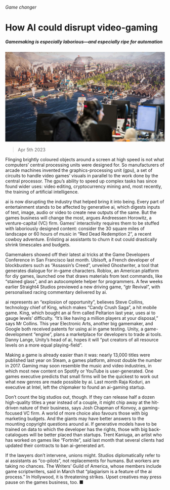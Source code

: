 ###### Game changer

# How AI could disrupt video-gaming 

##### Gamemaking is especially laborious—and especially ripe for automation 

![image](images/20230408_WBP502.jpg) 

> Apr 5th 2023 

Flinging brightly coloured objects around a screen at high speed is not what computers’ central processing units were designed for. So manufacturers of arcade machines invented the graphics-processing unit (gpu), a set of circuits to handle video games’ visuals in parallel to the work done by the central processor. The gpu’s ability to speed up complex tasks has since found wider uses: video editing, cryptocurrency mining and, most recently, the training of artificial intelligence.

ai is now disrupting the industry that helped bring it into being. Every part of entertainment stands to be affected by generative ai, which digests inputs of text, image, audio or video to create new outputs of the same. But the games business will change the most, argues Andreessen Horowitz, a venture-capital (VC) firm. Games’ interactivity requires them to be stuffed with laboriously designed content: consider the 30 square miles of landscape or 60 hours of music in “Red Dead Redemption 2”, a recent cowboy adventure. Enlisting ai assistants to churn it out could drastically shrink timescales and budgets.

Gamemakers showed off their latest ai tricks at the Game Developers Conference in San Francisco last month. Ubisoft, a French developer of blockbusters such as “Assassin’s Creed”, unveiled Ghostwriter, a tool that generates dialogue for in-game characters. Roblox, an American platform for diy games, launched one that draws materials from text commands, like “stained glass”, and an autocomplete helper for programmers. A few weeks earlier Straight4 Studios previewed a new driving game, “gtr Revival”, with personalised racing commentary delivered by ai.

ai represents an “explosion of opportunity”, believes Steve Collins, technology chief of King, which makes “Candy Crush Saga”, a hit mobile game. King, which bought an ai firm called Peltarion last year, uses ai to gauge levels’ difficulty. “It’s like having a million players at your disposal,” says Mr Collins. This year Electronic Arts, another big gamemaker, and Google both received patents for using ai in game testing. Unity, a game-development “engine”, plans a marketplace for developers to trade ai tools. Danny Lange, Unity’s head of ai, hopes it will “put creators of all resource levels on a more equal playing-field”.

Making a game is already easier than it was: nearly 13,000 titles were published last year on Steam, a games platform, almost double the number in 2017. Gaming may soon resemble the music and video industries, in which most new content on Spotify or YouTube is user-generated. One games executive predicts that small firms will be the quickest to work out what new genres are made possible by ai. Last month Raja Koduri, an executive at Intel, left the chipmaker to found an ai-gaming startup.

Don’t count the big studios out, though. If they can release half a dozen high-quality titles a year instead of a couple, it might chip away at the hit-driven nature of their business, says Josh Chapman of Konvoy, a gaming-focused VC firm. A world of more choice also favours those with big marketing budgets. And the giants may have better answers to the mounting copyright questions around ai. If generative models have to be trained on data to which the developer has the rights, those with big back-catalogues will be better placed than startups. Trent Kaniuga, an artist who has worked on games like “Fortnite”, said last month that several clients had updated their contracts to ban ai-generated art. 

If the lawyers don’t intervene, unions might. Studios diplomatically refer to ai assistants as “co-pilots”, not replacements for humans. But workers are taking no chances. The Writers’ Guild of America, whose members include game scriptwriters, said in March that “plagiarism is a feature of the ai process.” In Hollywood, it is threatening strikes. Upset creatives may press pause on the games business, too. ■


